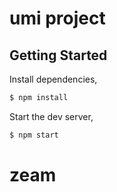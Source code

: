 # umi project

## Getting Started

Install dependencies,

```bash
$ npm install
```

Start the dev server,

```bash
$ npm start
```
# zeam
